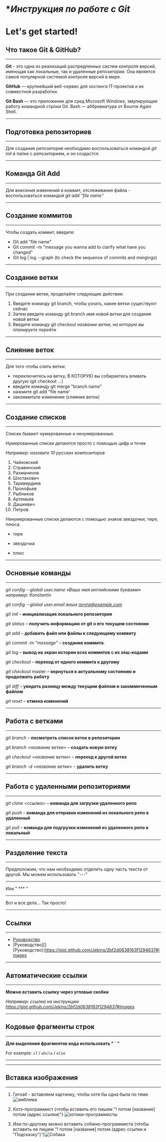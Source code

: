 # **Инструкция по работе с Git*

# **Let's get started!**
## Что такое Git & GitHub?
---
**Git** - это одна из реализаций распредленных систем контроля версий, имеющая как локальные, так и удаленные репозитории. Она является самой популярной системой контроля версий в мире. 

**GitHub** — крупнейший веб-сервис для хостинга IT-проектов и их совместной разработки. 

**Git Bash** — это приложение для сред Microsoft Windows, эмулирующее работу командной строки Git. Bash — аббревиатура от Bourne Again Shell.

---
## Подготовка репозиториев
---
Для создания репозитория необходимо воспользоваться командой *git init* в папке с репозиторием, и он создастся. 

---
## Команда Git Add
---
Для внесения изменений в коммит, отслеживания файла - воспользоваться командой *git add "file name"*

---
## Создание коммитов
---
Чтобы создать коммит, введите:
* Git add "file name"
* Git commit -m "message you wanna add to clarify what have you changed"
* Git log | log --graph (to check the sequence of commits and mergings)

---
## Создание ветки
---
При создании ветки, проделайте следующие действия:
1. Введите команду git branch, чтобы узнать, какие ветки существуют сейчас
2. Затем введите команду git branch *имя новой ветки* для создания новой ветки
3. Введите команду git checkout *название ветки, на которую вы планируете перейти*

---
## Слияние веток 
---
Для того чтобы слить ветки: 
- переключитесь на ветку, В КОТОРУЮ вы собираетесь вливать другую (git checkout ...)
- введите команду git merge "branch name" 
- нажмите git add "file name'
- закоммитьте изменение (слияние веток)

---
## Создание списков 
---
Списки бывают нумерованные и ненумерованные. 

Нумерованные списки делаются просто с помощью цифр и точек

*Например: назовите 10 русских композиторов*
1. Чайковский
2. Стравинский
3. Рахманинов
4. Шостакович
5. Таривердиев
6. Прокофьев
7. Рыбников
8. Артемьев 
9. Дашкевич
10. Петров

Ненумерованные списки делаются с помощью знаков звездочки, тире, плюса. 
- тире
* звездочка
+ плюс

---
## Основные команды
---

*git config --global user.name «Ваше имя английскими буквами»  например: Konstantin*

*git config --global user.email ваша почта@example.com*

*git init* – **инициализация локального репозитория**

*git status* – **получить информацию от git о его текущем состоянии**

*git add* – **добавить файл или файлы к следующему коммиту**

*git commit -m “message”* – **создание коммита**.

*git log* – **вывод на экран истории всех коммитов с их хеш-кодами**

*git checkout* – **переход от одного коммита к другому**

*git checkout* master – **вернуться к актуальному состоянию и продолжить работу**

*git diff* – **увидеть разницу между текущим файлом и закоммиченным файлом**

*git reset* – **отмена изменений**

---
## Работа с ветками
---

*git branch* – **посмотреть список веток в репозитории**

*git branch <название ветки>* – **создать новую ветку**

*git checkout <название ветки>* – **переход к другой ветке**

*git branch -d <название ветки>* – **удалить ветку**

---
## Работа с удаленными репозиториями
---
*git clone <ссылка>* – **команда для загрузки удаленного репо**

*git push* – **команда для отправки изменений из локального репо в удаленный**

*git pull* – **команда для подгрузки изменений из удаленного репо в локальный**

---
## Разделение текста 
---
Предположим, что нам необходимо отделить одну часть текста от другой. Мы можем использовать "---"

---

Или " *** "

***

Вот и все дела... Так просто! 

---
## Ссылки
---

* [Руководство](https://gist.github.com/Jekins/2bf2d0638163f1294637#Images)
* [Руководство][]
[Руководство]:https://gist.github.com/Jekins/2bf2d0638163f1294637#Images

---
## Автоматические ссылки 
---
__Можно вставить ссылку через угловые скобки__

*Например:  ccылка на инструкцию <https://gist.github.com/Jekins/2bf2d0638163f1294637#Images>*

---
## Кодовые фрагменты строк 
---
**Для выделения фрагментов кода использовать " ` "**

For example: `if` / `while` / `else`

---

---
## Вставка изображения 
---
1. Гитхаб - вставляем картинку, чтобы хотя бы одна была по теме![эмблема](https://avatars.mds.yandex.net/i?id=e436a7819eba8f04c0908917f28d47df-4276765-images-thumbs&n=13)

1. Котэ-программист (чтобы вставить его пишем "! потом [название] потом (адрес ссылки)") ![котики-программисты](https://s00.yaplakal.com/pics/pics_preview/0/3/3/8464330.jpg)
2. Или по-другому можно вставить собаню-программиста (чтобы вставить ее пишем "! потом [название] потом (адрес ссылки и "Подсказку")")![Собака](https://cs9.pikabu.ru/post_img/big/2020/04/09/7/1586427027168847532.jpg "Подсказка")